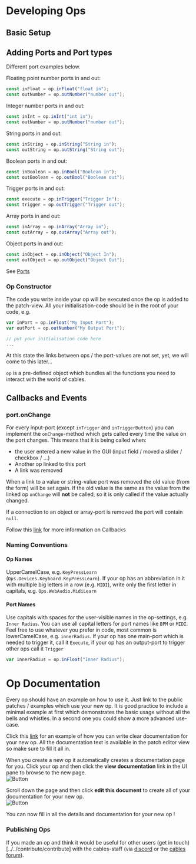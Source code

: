 # Developing Ops

## Basic Setup

## Adding Ports and Port types

Different port examples below.

Floating point number ports in and out:
```javascript
const inFloat = op.inFloat("float in");
const outNumber = op.outNumber("number out");
```
Integer number ports in and out:
```javascript
const inInt = op.inInt("int in");
const outNumber = op.outNumber("number out");
```
String ports in and out:
```javascript
const inString = op.inString("String in");
const outString = op.outString("String out");
```

Boolean ports in and out:
```javascript
const inBoolean = op.inBool("Boolean in");
const outBoolean = op.outBool("Boolean out");
```

Trigger ports in and out:
```javascript
const execute = op.inTrigger("Trigger In");
const trigger = op.outTrigger("Trigger out");
```
Array ports in and out:
```javascript
const inArray = op.inArray("Array in");
const outArray = op.outArray("Array out");
```

Object ports in and out:
```javascript
const inObject = op.inObject("Object In");
const outObject = op.outObject("Object Out");
```


See [Ports](../dev_creating_ports/dev_creating_ports)


### Op Constructor

The code you write inside your op will be executed once the op is added to the patch-view.
All your initialisation-code should be in the root of your code, e.g.

```javascript
var inPort = op.inFloat("My Input Port");
var outPort = op.outNumber("My Output Port");

// put your initialisation code here
...
```

At this state the links between ops / the port-values are not set, yet, we will come to this later…

`op` is a pre-defined object which bundles all the functions you need to interact with the world of cables.


## Callbacks and Events

### port.onChange

For every input-port (except `inTrigger` and `inTriggerButton`) you can implement the `onChange`-method which gets called every time the value on the port changes. This means that it is being called when:

- the user entered a new value in the GUI (input field / moved a slider / checkbox / …)
- Another op linked to this port
- A link was removed

When a link to a value or string-value port was removed the old value (from the form) will be set again. If the old value is the same as the value from the linked op `onChange` will **not** be called, so it is only called if the value actually changed.

If a connection to an object or array-port is removed the port will contain `null`.

Follow this [link](../dev_callbacks/dev_callbacks) for more information on Callbacks


### Naming Conventions

#### Op Names

UpperCamelCase, e.g. `KeyPressLearn` (`Ops.Devices.Keyboard.KeyPressLearn`). If your op has an abbreviation in it with multiple big letters in a row (e.g. `MIDI`), write only the first letter in capitals, e.g. `Ops.WebAudio.MidiLearn`

#### Port Names

Use capitals with spaces for the user-visible names in the op-settings, e.g. `Inner Radius`. You can use all capital letters for port names like `BPM` or `MIDI`.
Feel free to use whatever you prefer in code, most common is lowerCamelCase, e.g. `innerRadius`.
If your op has one main-port which is needed to trigger it, call it `Execute`, if your op has an output-port to trigger other ops call it `Trigger`


```javascript
var innerRadius = op.inFloat("Inner Radius");
```

# Op Documentation

Every op should have an example on how to use it. Just link to the public patches / examples which use your new op. It is good practice to include a minimal example at first which demonstrates the basic usage without all the bells and whistles. In a second one you could show a more advanced use-case.

Click this [link](https://cables.gl/op/Ops.Gl.Matrix.CircleTransform) for an example of how you can write clear documentation for your new op. All the documentation text is available in the patch editor view so make sure to fill it all in.

When you create a new op it automatically creates a documentation page for you. Click your op and then click the **view documentation** link in the UI pane to browse to the new page.<br>
![Button](img/dev_ops_view_documentation_link.png)

Scroll down the page and then click **edit this document** to create all of your documentation for your new op.<br>
![Button](img/dev_ops_edit_this_document.png)

You can now fill in all the details and documentation for your new op !

### Publishing Ops

If you made an op and think it would be useful for other users (get in touch)[../../contribute/contribute] with the cables-staff (via [discord](https://discordapp.com/invite/AGTarWv) or the [cables forum](https://forum.cables.gl/)).

